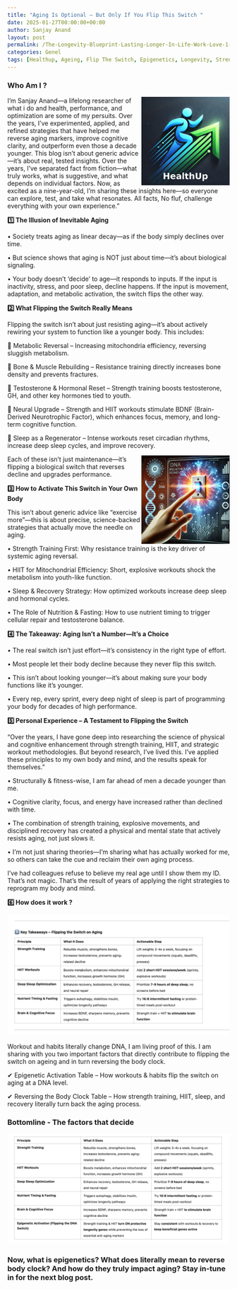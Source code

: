 ```yaml
---
title: "Aging Is Optional – But Only If You Flip This Switch "
date: 2025-01-27T00:00:00+00:00
author: Sanjay Anand
layout: post
permalink: /The-Longevity-Blueprint-Lasting-Longer-In-Life-Work-Love-1-flip-the-age-switch/
categories: Genel
tags: [Healthup, Ageing, Flip The Switch, Epigenetics, Longevity, Strength Training, HIIT, Bio-Hacking, BodyClock]
---
```

 
 
 ### **Who Am I ?**
 
<img src="/assets/images/health_up.png" align="right" width="200" alt="HealthUp">
 I’m Sanjay Anand—a lifelong researcher of what i do and health, performance, and optimization are some of my persuits. Over the years, I’ve experimented, applied, and refined strategies that have helped me reverse aging markers, improve cognitive clarity, and outperform even those a decade younger. 
 This blog isn’t about generic advice—it’s about real, tested insights. 
 Over the years, I’ve separated fact from fiction—what truly works, what is suggestive, and what depends on individual factors. Now, as excited as a nine-year-old, I’m sharing these insights here—so everyone can explore, test, and take what resonates. 
 All facts, No fluf, challenge everything with your own experience.” 
 


 

**1️⃣ The Illusion of Inevitable Aging** 

• Society treats aging as linear decay—as if the body simply declines over time. 

• But science shows that aging is NOT just about time—it’s about biological signaling. 

• Your body doesn’t ‘decide’ to age—it responds to inputs. If the input is inactivity, stress, and poor sleep, decline happens. If the input is movement, adaptation, and metabolic activation, the switch flips the other way. 

 
 

**2️⃣ What Flipping the Switch Really Means** 

 
 

Flipping the switch isn’t about just resisting aging—it’s about actively rewiring your system to function like a younger body. This includes: 

🔹 Metabolic Reversal – Increasing mitochondria efficiency, reversing sluggish metabolism. 

🔹 Bone & Muscle Rebuilding – Resistance training directly increases bone density and prevents fractures. 

🔹 Testosterone & Hormonal Reset – Strength training boosts testosterone, GH, and other key hormones tied to youth. 

🔹 Neural Upgrade – Strength and HIIT workouts stimulate BDNF (Brain-Derived Neurotrophic Factor), which enhances focus, memory, and long-term cognitive function. 

🔹 Sleep as a Regenerator – Intense workouts reset circadian rhythms, increase deep sleep cycles, and improve recovery. 

<img src="/assets/images/flip_the_age_switch.png " align="right" width="200" alt="Flip the Age Switch">
 
 

Each of these isn’t just maintenance—it’s flipping a biological switch that reverses decline and upgrades performance. 

 
 

**3️⃣ How to Activate This Switch in Your Own Body** 

 
 

This isn’t about generic advice like “exercise more”—this is about precise, science-backed strategies that actually move the needle on aging. 

• Strength Training First: Why resistance training is the key driver of systemic aging reversal. 

• HIIT for Mitochondrial Efficiency: Short, explosive workouts shock the metabolism into youth-like function. 

• Sleep & Recovery Strategy: How optimized workouts increase deep sleep and hormonal cycles. 

• The Role of Nutrition & Fasting: How to use nutrient timing to trigger cellular repair and testosterone balance. 

 
 

**4️⃣ The Takeaway: Aging Isn’t a Number—It’s a Choice** 

• The real switch isn’t just effort—it’s consistency in the right type of effort. 

• Most people let their body decline because they never flip this switch. 

• This isn’t about looking younger—it’s about making sure your body functions like it’s younger. 

• Every rep, every sprint, every deep night of sleep is part of programming your body for decades of high performance. 

 

**5️⃣ Personal Experience – A Testament to Flipping the Switch** 

 
 

“Over the years, I have gone deep into researching the science of physical and cognitive enhancement through strength training, HIIT, and strategic workout methodologies. But beyond research, I’ve lived this. I’ve applied these principles to my own body and mind, and the results speak for themselves.” 

• Structurally & fitness-wise, I am far ahead of men a decade younger than me. 

• Cognitive clarity, focus, and energy have increased rather than declined with time. 

• The combination of strength training, explosive movements, and disciplined recovery has created a physical and mental state that actively resists aging, not just slows it. 

• I’m not just sharing theories—I’m sharing what has actually worked for me, so others can take the cue and reclaim their own aging process. 

 
I’ve had colleagues refuse to believe my real age until I show them my ID. That’s not magic. That’s the result of years of applying the right strategies to reprogram my body and mind. 

 

**6️⃣ How does it work ?**

![Reversing the body clock ](/assets/images/reverse_body_clock.png "Reversing the body clock")

 Workout and habits literally change DNA, I am living proof of this. I am sharing with you two important factors that directly contribute to flipping the switch on ageing and in turn reversing the body clock.

✔ Epigenetic Activation Table – How workouts & habits flip the switch on aging at a DNA level. 

✔ Reversing the Body Clock Table – How strength training, HIIT, sleep, and recovery literally turn back the aging process. 




### **Bottomline - The factors that decide**


 ![Epigenetic Activation ](/assets/images/epigenetics_activation.png "Epigenetic Activation")

### **Now, what is epigenetics? What does literally mean to reverse body clock? And how do they truly impact aging? Stay in-tune in for the next blog post.**
 

 

 
